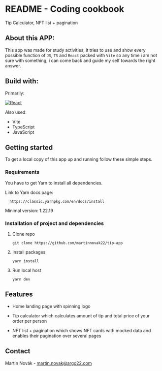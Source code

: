 # README - Coding cookbook

Tip Calculator, NFT list + pagination

## About this APP:
 This app was made for study activities, it tries to use and show every possible function of `JS`, `TS` and `React` packed with `Vite` so any time i am not sure with something, i can come back and guide my self towards the right answer.

## Build with:
Primarily:

[![React][React.js]][React-url]

Also used:
- Vite
 - TypeScript
 - JavaScript



## Getting started
 To get a local copy of this app up and running follow these simple steps.

### Requirements
You have to get Yarn to install all dependencies.

Link to Yarn docs page:

      https://classic.yarnpkg.com/en/docs/install

Minimal version: 1.22.19




### Installation of project and dependencies
1. Clone repo

   `git clone https://github.com/martinnovak22/tip-app`


2. Install packages

    `yarn install`


3. Run local host

   `yarn dev`



## Features
- Home landing page with spinning logo

- Tip calculator which calculates amount of tip and total price of your order per person

- NFT list + pagination which shows NFT cards with mocked data and enables their pagination over several pages

## Contact
Martin Novák - martin.novak@argo22.com


[React.js]: https://img.shields.io/badge/React-20232A?style=for-the-badge&logo=react&logoColor=61DAFB
[React-url]: https://reactjs.org/
